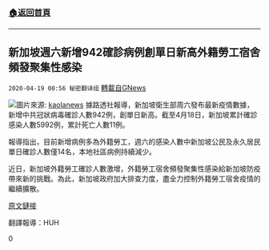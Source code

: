 ###  [:house:返回首頁](https://github.com/ourhimalayas/txt)
---

## 新加坡週六新增942確診病例創單日新高外籍勞工宿舍頻發聚集性感染
`2020-04-19 00:56 秘密翻译组` [轉載自GNews](https://gnews.org/zh-hant/177916/)

![](https://s3.amazonaws.com/gnews-media-offload/wp-content/uploads/2020/04/19004212/Picture-1-238.png)圖片來源: [kaolanews](https://www.kaolanews.com/ueditor/php/upload/image/20200225/1582608533423506.jpeg) 
據路透社報導，新加坡衛生部周六發布最新疫情數據，新增中共冠狀病毒確診人數942例，創單日新高。截至4月18日，新加坡累計確診感染人數5992例，累計死亡人數11例。

報導指出，目前新增病例多為外籍勞工，週六的感染人數中新加坡公民及永久居民單日確診人數僅14名，本地社區病例持續減少。

近日，新加坡外籍勞工確診人數激增，外籍勞工宿舍頻發聚集性感染給新加坡防疫帶來新的挑戰。為此，新加坡政府加大排查力度，盡全力控制外籍勞工宿舍疫情的繼續擴散。

[原文鏈接](https://www.reuters.com/article/us-health-coronavirus-singapore-idUSKBN2200B7)

翻譯報導：HUH

0
